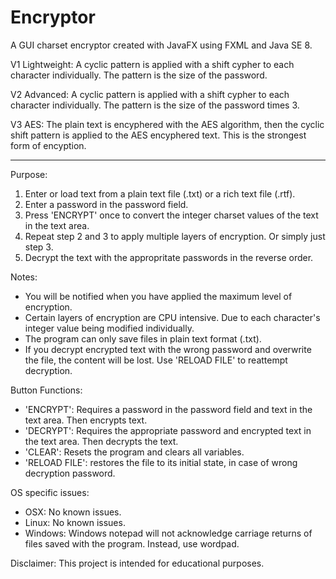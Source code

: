 # Encryptor

A GUI charset encryptor created with JavaFX using FXML and Java SE 8.

V1 Lightweight: A cyclic pattern is applied with a shift cypher to each character individually. The pattern is the size of the password.

V2 Advanced: A cyclic pattern is applied with a shift cypher to each character individually. The pattern is the size of the password times 3.

V3 AES: The plain text is encyphered with the AES algorithm, then the cyclic shift pattern is applied to the AES encyphered text. This is the strongest form of encyption.

---------------------------------------------------------------------

Purpose: 

1. Enter or load text from a plain text file (.txt) or a rich text file (.rtf).
2. Enter a password in the password field.
3. Press 'ENCRYPT' once to convert the integer charset values of the text in the text area.
4. Repeat step 2 and 3 to apply multiple layers of encryption. Or simply just step 3.
5. Decrypt the text with the appropritate passwords in the reverse order.

Notes:

- You will be notified when you have applied the maximum level of encryption.
- Certain layers of encryption are CPU intensive. Due to each character's integer value being modified individually.
- The program can only save files in plain text format (.txt).
- If you decrypt encrypted text with the wrong password and overwrite the file, the content will be lost. Use 'RELOAD FILE' to reattempt decryption.

Button Functions:

- 'ENCRYPT': Requires a password in the password field and text in the text area. Then encrypts text.
- 'DECRYPT': Requires the appropriate password and encrypted text in the text area. Then decrypts the text.
- 'CLEAR': Resets the program and clears all variables.
- 'RELOAD FILE': restores the file to its initial state, in case of wrong decryption password.

OS specific issues:

- OSX: No known issues.
- Linux: No known issues.
- Windows: Windows notepad will not acknowledge carriage returns of files saved with the program. Instead, use wordpad.

Disclaimer: This project is intended for educational purposes.
